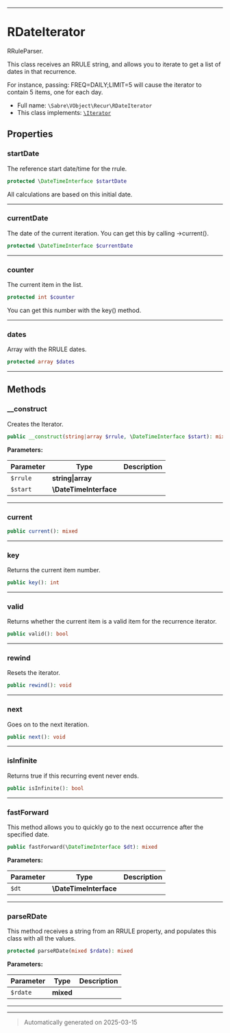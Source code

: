 ***

# RDateIterator

RRuleParser.

This class receives an RRULE string, and allows you to iterate to get a list
of dates in that recurrence.

For instance, passing: FREQ=DAILY;LIMIT=5 will cause the iterator to contain
5 items, one for each day.

* Full name: `\Sabre\VObject\Recur\RDateIterator`
* This class implements:
[`\Iterator`](../../../Iterator.md)



## Properties


### startDate

The reference start date/time for the rrule.

```php
protected \DateTimeInterface $startDate
```

All calculations are based on this initial date.




***

### currentDate

The date of the current iteration. You can get this by calling
->current().

```php
protected \DateTimeInterface $currentDate
```






***

### counter

The current item in the list.

```php
protected int $counter
```

You can get this number with the key() method.




***

### dates

Array with the RRULE dates.

```php
protected array $dates
```






***

## Methods


### __construct

Creates the Iterator.

```php
public __construct(string|array $rrule, \DateTimeInterface $start): mixed
```








**Parameters:**

| Parameter | Type | Description |
|-----------|------|-------------|
| `$rrule` | **string&#124;array** |  |
| `$start` | **\DateTimeInterface** |  |





***

### current



```php
public current(): mixed
```












***

### key

Returns the current item number.

```php
public key(): int
```












***

### valid

Returns whether the current item is a valid item for the recurrence
iterator.

```php
public valid(): bool
```












***

### rewind

Resets the iterator.

```php
public rewind(): void
```












***

### next

Goes on to the next iteration.

```php
public next(): void
```












***

### isInfinite

Returns true if this recurring event never ends.

```php
public isInfinite(): bool
```












***

### fastForward

This method allows you to quickly go to the next occurrence after the
specified date.

```php
public fastForward(\DateTimeInterface $dt): mixed
```








**Parameters:**

| Parameter | Type | Description |
|-----------|------|-------------|
| `$dt` | **\DateTimeInterface** |  |





***

### parseRDate

This method receives a string from an RRULE property, and populates this
class with all the values.

```php
protected parseRDate(mixed $rdate): mixed
```








**Parameters:**

| Parameter | Type | Description |
|-----------|------|-------------|
| `$rdate` | **mixed** |  |





***


***
> Automatically generated on 2025-03-15
